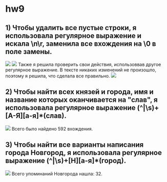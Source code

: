 # hw9
## 1) Чтобы удалить все пустые строки, я использовала регулярное выражение и искала \n\r, заменила все вхождения на \0 в поле замены.
![](https://pp.userapi.com/c840332/v840332947/8e58e/sXfFTipsO7Q.jpg)
![](https://pp.userapi.com/c840332/v840332947/8e598/d0N16..)
Также я решила проверить свои действия, использоввав другое регулярное выражение. В тексте никаких изменений не произошло, поэтому я решила, что сделала все правильно.
![](https://pp.userapi.com/c840332/v840332947/8e5a2/3OCnQ..)

## 2) Чтобы найти всех князей и города, имя и название которых оканчивается на "слав", я использовала регулярное выражение (^|\s)+[А-Я][а-я]*(слав). 
![](https://pp.userapi.com/c840332/v840332947/8e5ac/2MLXd..)
Всего было найдено 592 вхождения.

## 3) Чтобы найти все варианты написания города Новгород, я использовала регулярное выражение (^|\s)+[Н][а-я]*(город). 
![](https://pp.userapi.com/c840332/v840332947/8e5b6/j6sPS..)
Всего упоминаний Новгорода нашла: 32.
